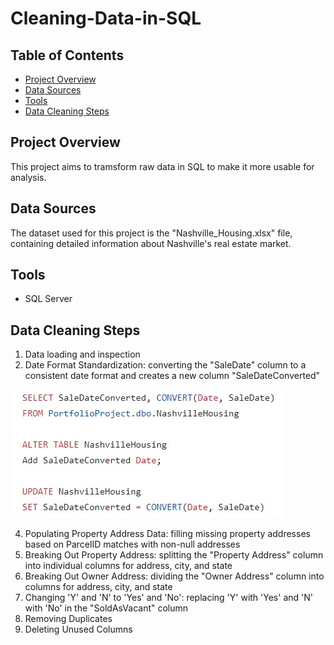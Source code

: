# Cleaning-Data-in-SQL

<h2>Table of Contents</h2>

- [Project Overview](#project-overview)
- [Data Sources](#data-sources)
- [Tools](#tools)
- [Data Cleaning Steps](#data-cleaning-steps)

<h2>Project Overview</h2>
This project aims to tramsform raw data in SQL to make it more usable for analysis.

<h2>Data Sources</h2>
The dataset used for this project is the "Nashville_Housing.xlsx" file, containing detailed information about Nashville's real estate market.

<h2>Tools</h2>

- SQL Server

<h2>Data Cleaning Steps</h2>

1. Data loading and inspection
2. Date Format Standardization: converting the "SaleDate" column to a consistent date format and creates a new column "SaleDateConverted"

![](Standardizing_Date_Format.jpg)

4. Populating Property Address Data: filling missing property addresses based on ParcelID matches with non-null addresses
5. Breaking Out Property Address: splitting the "Property Address" column into individual columns for address, city, and state
6. Breaking Out Owner Address: dividing the "Owner Address" column into columns for address, city, and state
7. Changing 'Y' and 'N' to 'Yes' and 'No': replacing 'Y' with 'Yes' and 'N' with 'No' in the "SoldAsVacant" column
8. Removing Duplicates
9. Deleting Unused Columns
